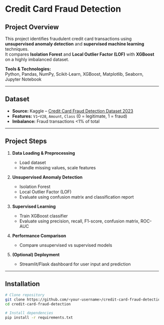 # Credit Card Fraud Detection

## Project Overview
This project identifies fraudulent credit card transactions using **unsupervised anomaly detection** and **supervised machine learning** techniques.  
It compares **Isolation Forest** and **Local Outlier Factor (LOF)** with **XGBoost** on a highly imbalanced dataset.

**Tools & Technologies:**  
Python, Pandas, NumPy, Scikit-Learn, XGBoost, Matplotlib, Seaborn, Jupyter Notebook

---

## Dataset
- **Source:** Kaggle – [Credit Card Fraud Detection Dataset 2023](https://www.kaggle.com/datasets/nelgiriyewithana/credit-card-fraud-detection-dataset-2023)  
- **Features:** `V1`–`V28`, `Amount`, `Class` (0 = legitimate, 1 = fraud)  
- **Imbalance:** Fraud transactions <1% of total

---

## Project Steps
1. **Data Loading & Preprocessing**  
   - Load dataset  
   - Handle missing values, scale features

2. **Unsupervised Anomaly Detection**  
   - Isolation Forest  
   - Local Outlier Factor (LOF)  
   - Evaluate using confusion matrix and classification report

3. **Supervised Learning**  
   - Train XGBoost classifier  
   - Evaluate using precision, recall, F1-score, confusion matrix, ROC-AUC

4. **Performance Comparison**  
   - Compare unsupervised vs supervised models

5. **(Optional) Deployment**  
   - Streamlit/Flask dashboard for user input and prediction

---

## Installation
```bash
# Clone repository
git clone https://github.com/<your-username>/credit-card-fraud-detection.git
cd credit-card-fraud-detection

# Install dependencies
pip install -r requirements.txt
